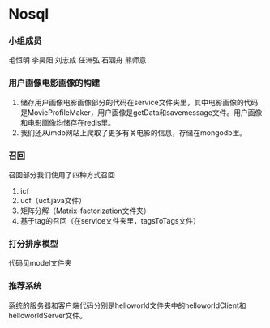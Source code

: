 # Nosql
### 小组成员
毛恒明 李昊阳 刘志成 任洲弘 石涵舟 熊师意
### 用户画像电影画像的构建
1. 储存用户画像电影画像部分的代码在service文件夹里，其中电影画像的代码是MovieProfileMaker，用户画像是getData和savemessage文件。用户画像和电影画像均储存在redis里。
2. 我们还从imdb网站上爬取了更多有关电影的信息，存储在mongodb里。

### 召回
召回部分我们使用了四种方式召回
1. icf
2. ucf（ucf.java文件）
3. 矩阵分解（Matrix-factorization文件夹）
4. 基于tag的召回（在service文件夹里，tagsToTags文件）

### 打分排序模型
代码见model文件夹

### 推荐系统
系统的服务器和客户端代码分别是helloworld文件夹中的helloworldClient和helloworldServer文件。
